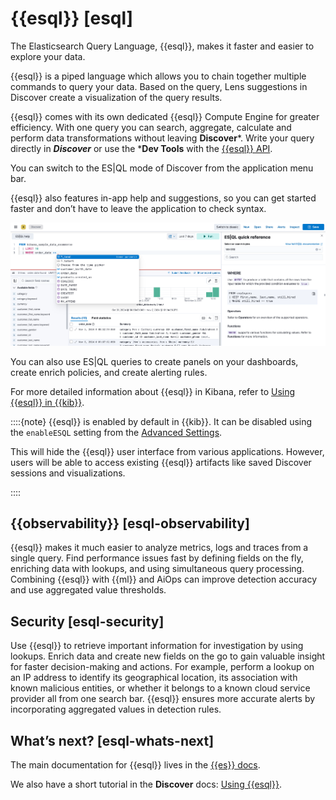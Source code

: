 # {{esql}} [esql]

The Elasticsearch Query Language, {{esql}}, makes it faster and easier to explore your data.

{{esql}} is a piped language which allows you to chain together multiple commands to query your data. Based on the query, Lens suggestions in Discover create a visualization of the query results.

{{esql}} comes with its own dedicated {{esql}} Compute Engine for greater efficiency. With one query you can search, aggregate, calculate and perform data transformations without leaving **Discover***. Write your query directly in ***Discover*** or use the ***Dev Tools** with the [{{esql}} API](../../../explore-analyze/query-filter/languages/esql-rest.md).

You can switch to the ES|QL mode of Discover from the application menu bar.

{{esql}} also features in-app help and suggestions, so you can get started faster and don’t have to leave the application to check syntax.

![The ES|QL syntax reference and the autocomplete menu](../../../images/kibana-esql-in-app-help.png "")

You can also use ES|QL queries to create panels on your dashboards, create enrich policies, and create alerting rules.

For more detailed information about {{esql}} in Kibana, refer to [Using {{esql}} in {{kib}}](../../../explore-analyze/query-filter/languages/esql-kibana.md).

::::{note}
{{esql}} is enabled by default in {{kib}}. It can be disabled using the `enableESQL` setting from the [Advanced Settings](https://www.elastic.co/guide/en/kibana/current/advanced-options.html).

This will hide the {{esql}} user interface from various applications. However, users will be able to access existing {{esql}} artifacts like saved Discover sessions and visualizations.

::::



## {{observability}} [esql-observability]

{{esql}} makes it much easier to analyze metrics, logs and traces from a single query. Find performance issues fast by defining fields on the fly, enriching data with lookups, and using simultaneous query processing. Combining {{esql}} with {{ml}} and AiOps can improve detection accuracy and use aggregated value thresholds.


## Security [esql-security]

Use {{esql}} to retrieve important information for investigation by using lookups. Enrich data and create new fields on the go to gain valuable insight for faster decision-making and actions. For example, perform a lookup on an IP address to identify its geographical location, its association with known malicious entities, or whether it belongs to a known cloud service provider all from one search bar. {{esql}} ensures more accurate alerts by incorporating aggregated values in detection rules.


## What’s next? [esql-whats-next]

The main documentation for {{esql}} lives in the [{{es}} docs](../../../explore-analyze/query-filter/languages/esql.md).

We also have a short tutorial in the **Discover** docs: [Using {{esql}}](../../../explore-analyze/discover/try-esql.md).
